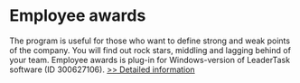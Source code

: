 # Employee awards
The program is useful for those who want to define strong and weak points of the company. You will find out rock stars, middling and lagging behind of your team.
Employee awards is plug-in for Windows-version of LeaderTask software (ID 300627106).
[>> Detailed information](https://secure.shareit.com/shareit/product.html?productid=300800175&affiliateid=200057808)